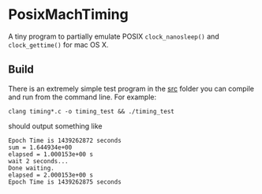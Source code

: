 # PosixMachTiming #
A tiny program to partially emulate POSIX `clock_nanosleep()` and 
`clock_gettime()` for mac OS X.

## Build ##
There is an extremely simple test program in the 
[src](https://github.com/ChisholmKyle/PosixMachTiming/tree/master/src) folder
you can compile and run from the command line. For example:

    clang timing*.c -o timing_test && ./timing_test

should output something like

    Epoch Time is 1439262872 seconds
    sum = 1.644934e+00
    elapsed = 1.000153e+00 s
    wait 2 seconds...
    Done waiting.
    elapsed = 2.000153e+00 s
    Epoch Time is 1439262875 seconds
